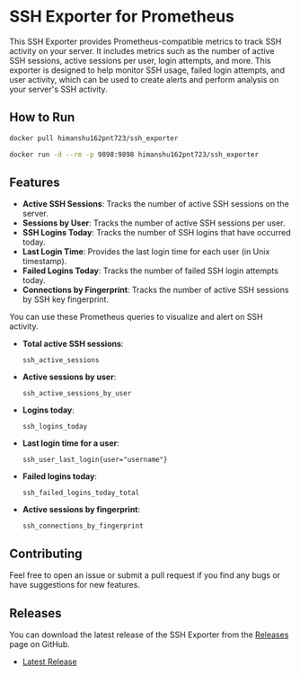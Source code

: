 # SSH Exporter for Prometheus

This SSH Exporter provides Prometheus-compatible metrics to track SSH activity on your server. It includes metrics such as the number of active SSH sessions, active sessions per user, login attempts, and more. This exporter is designed to help monitor SSH usage, failed login attempts, and user activity, which can be used to create alerts and perform analysis on your server's SSH activity.

## How to Run

```bash
docker pull himanshu162pnt723/ssh_exporter
```
```bash
docker run -d --rm -p 9898:9898 himanshu162pnt723/ssh_exporter
```
## Features

- **Active SSH Sessions**: Tracks the number of active SSH sessions on the server.
- **Sessions by User**: Tracks the number of active SSH sessions per user.
- **SSH Logins Today**: Tracks the number of SSH logins that have occurred today.
- **Last Login Time**: Provides the last login time for each user (in Unix timestamp).
- **Failed Logins Today**: Tracks the number of failed SSH login attempts today.
- **Connections by Fingerprint**: Tracks the number of active SSH sessions by SSH key fingerprint.

You can use these Prometheus queries to visualize and alert on SSH activity.

- **Total active SSH sessions**:

    ```promQL
    ssh_active_sessions
    ```

- **Active sessions by user**:

    ```promQL
    ssh_active_sessions_by_user
    ```

- **Logins today**:

    ```promQL
    ssh_logins_today
    ```

- **Last login time for a user**:

    ```promQL
    ssh_user_last_login{user="username"}
    ```

- **Failed logins today**:

    ```promQL
    ssh_failed_logins_today_total
    ```

- **Active sessions by fingerprint**:

    ```promQL
    ssh_connections_by_fingerprint
    ```

## Contributing

Feel free to open an issue or submit a pull request if you find any bugs or have suggestions for new features.

## Releases

You can download the latest release of the SSH Exporter from the [Releases](https://github.com/Himanshu-216/ssh_exporter/releases) page on GitHub.

- [Latest Release](https://github.com/Himanshu-216/ssh_exporter/releases/latest)





